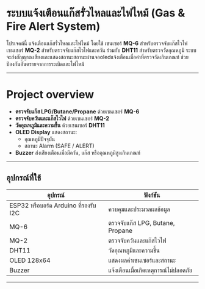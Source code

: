 # ระบบแจ้งเตือนแก๊สรั่วไหลและไฟไหม้ (Gas & Fire Alert System)

โปรเจคต์นี้ แจ้งเตือนแก๊สรั่วไหลและไฟไหม้ โดยใช้ เซนเซอร์ **MQ-6** สำหรับตรวจจับแก๊สไวไฟ เซนเซอร์ **MQ-2** สำหรับตรวจจับแก๊สไวไฟและควัน ร่วมกับ **DHT11** สำหรับตรวจวัดอุณหภูมิ ระบบจะส่งสัญญาณเสียงและแสดงสถานะสถานะผ่านจอoledแจ้งเตือนเมื่อค่าที่ตรวจวัดเกินเกณฑ์ ช่วยป้องกันอันตรายจากการระเบิดและไฟไหม้ 


---


# Project overview

- **ตรวจจับแก๊ส LPG/Butane/Propane** ด้วยเซนเซอร์ **MQ-6**  
- **ตรวจจับควันและแก๊สไวไฟ** ด้วยเซนเซอร์ **MQ-2**  
- **วัดอุณหภูมิและความชื้น** ด้วยเซนเซอร์ **DHT11**  
- **OLED Display** แสดงสถานะ:
  - อุณหภูมิปัจจุบัน  
  - สถานะ Alarm (SAFE / ALERT)  
- **Buzzer** ส่งเสียงเตือนเมื่อมีควัน, แก๊ส หรืออุณหภูมิสูงเกินเกณฑ์  


---

## อุปกรณ์ที่ใช้

| อุปกรณ์ | ฟังก์ชัน |
|----------|-----------|
| ESP32 หรือบอร์ด Arduino ที่รองรับ I2C | ควบคุมและประมวลผลข้อมูล |
| MQ-6 | ตรวจจับแก๊ส LPG, Butane, Propane |
| MQ-2 | ตรวจจับควันและแก๊สไวไฟ |
| DHT11 | วัดอุณหภูมิและความชื้น |
| OLED 128x64 | แสดงผลค่าเซนเซอร์และสถานะ |
| Buzzer | แจ้งเตือนเมื่อเกิดเหตุการณ์ไม่ปลอดภัย |

---

